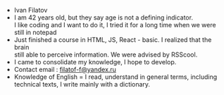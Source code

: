 * Ivan Filatov
* I am 42 years old, but they say age is not a defining indicator.   
I like coding and I want to do it, I tried it for a long time when we were still in notepad  
*  Just finished a course in HTML, JS, React - basic. I realized that the brain  
still able to perceive information. We were advised by RSScool.  
* I came to consolidate my knowledge, I hope to develop.  
* Contact email : filatof-f@yandex.ru  
*  Knowledge of English = I read, understand in general terms, including technical texts, I write mainly with a dictionary.
